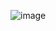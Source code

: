 ![image](https://github.com/Positiveoo1/React-balls/assets/106428934/f858d159-722f-4d8b-9747-79d83a466dcc)
